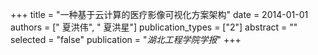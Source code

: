 +++
title = "一种基于云计算的医疗影像可视化方案架构"
date = 2014-01-01
authors = [" 夏洪伟", " 夏洪星"]
publication_types = ["2"]
abstract = ""
selected = "false"
publication = "*湖北工程学院学报*"
+++

